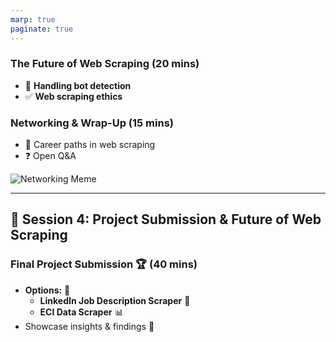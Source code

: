 ```yaml
---
marp: true
paginate: true
---
```



### **The Future of Web Scraping** (20 mins)

- 🛑 **Handling bot detection**
- ✅ **Web scraping ethics**

### **Networking & Wrap-Up** (15 mins)

- 🚀 Career paths in web scraping
- ❓ Open Q&A

![Networking Meme](https://media.giphy.com/media/26xBMoWgpM9q27v1S/giphy.gif)

---

## 🏁 **Session 4: Project Submission & Future of Web Scraping**

### **Final Project Submission** 🏆 (40 mins)

- **Options:** 📂
  - **LinkedIn Job Description Scraper** 🏢
  - **ECI Data Scraper** 📊
- Showcase insights & findings 🎤

